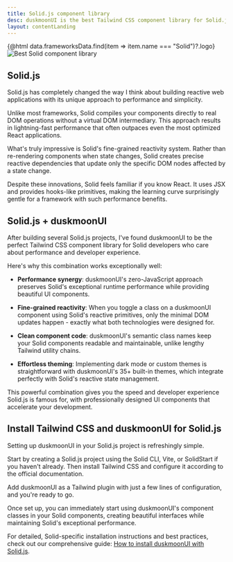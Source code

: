 ```yaml
---
title: Solid.js component library
desc: duskmoonUI is the best Tailwind CSS component library for Solid.js projects
layout: contentLanding
---
```


<script>
  import Translate from "$components/Translate.svelte"
  import Testimonials from "$components/Testimonials.svelte"
  export let data
</script>

<div class="mx-auto not-prose max-w-4xl py-12 p-6 from-base-300 rounded-box outline-base-content/5 mt-12 mb-6 items-center justify-center gap-8 bg-linear-to-b bg-center outline-2 outline-offset-6">
<div class="max-w-96 items-center w-full grid grid-cols-2 gap-6 lg:gap-12 [&>svg]:w-full [&>svg]:h-auto mx-auto">
{@html data.frameworksData.find(item => item.name === "Solid")?.logo}
<img class="w-full h-auto" src="https://img.duskmoonui.com/images/duskmoonui/mark-static.svg" alt="Best Solid component library" />
</div>
</div>

## Solid.js

Solid.js has completely changed the way I think about building reactive web applications with its unique approach to performance and simplicity.

Unlike most frameworks, Solid compiles your components directly to real DOM operations without a virtual DOM intermediary. This approach results in lightning-fast performance that often outpaces even the most optimized React applications.

What's truly impressive is Solid's fine-grained reactivity system. Rather than re-rendering components when state changes, Solid creates precise reactive dependencies that update only the specific DOM nodes affected by a state change.

Despite these innovations, Solid feels familiar if you know React. It uses JSX and provides hooks-like primitives, making the learning curve surprisingly gentle for a framework with such performance benefits.

## Solid.js + duskmoonUI

After building several Solid.js projects, I've found duskmoonUI to be the perfect Tailwind CSS component library for Solid developers who care about performance and developer experience.

Here's why this combination works exceptionally well:

- **Performance synergy**: duskmoonUI's zero-JavaScript approach preserves Solid's exceptional runtime performance while providing beautiful UI components.

- **Fine-grained reactivity**: When you toggle a class on a duskmoonUI component using Solid's reactive primitives, only the minimal DOM updates happen - exactly what both technologies were designed for.

- **Clean component code**: duskmoonUI's semantic class names keep your Solid components readable and maintainable, unlike lengthy Tailwind utility chains.

- **Effortless theming**: Implementing dark mode or custom themes is straightforward with duskmoonUI's 35+ built-in themes, which integrate perfectly with Solid's reactive state management.

This powerful combination gives you the speed and developer experience Solid.js is famous for, with professionally designed UI components that accelerate your development.

<div dir="ltr" class="left-[50%] rtl:left-[-50%] relative translate-x-[-50%] rtl:translate-x-[50%] my-12 w-[calc(100vw-2rem)]">
  <Testimonials items={data.testimonials} limit="6" />
</div>

## Install Tailwind CSS and duskmoonUI for Solid.js

Setting up duskmoonUI in your Solid.js project is refreshingly simple.

Start by creating a Solid.js project using the Solid CLI, Vite, or SolidStart if you haven't already. Then install Tailwind CSS and configure it according to the official documentation.

Add duskmoonUI as a Tailwind plugin with just a few lines of configuration, and you're ready to go.

Once set up, you can immediately start using duskmoonUI's component classes in your Solid components, creating beautiful interfaces while maintaining Solid's exceptional performance.

For detailed, Solid-specific installation instructions and best practices, check out our comprehensive guide: [How to install duskmoonUI with Solid.js](/docs/install/solid-start/).
